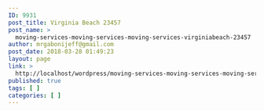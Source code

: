 ```yaml
---
ID: 9931
post_title: Virginia Beach 23457
post_name: >
  moving-services-moving-services-moving-services-virginiabeach-23457
author: mrgabonijeff@gmail.com
post_date: 2018-03-28 01:49:23
layout: page
link: >
  http://localhost/wordpress/moving-services-moving-services-moving-services-virginiabeach-23457/
published: true
tags: [ ]
categories: [ ]
---
```

